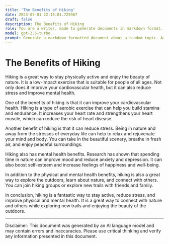 ```yaml
---
title: 'The Benefits of Hiking'
date: 2023-05-01 22:15:01.725967
draft: false
description: The Benefits of Hiking
role: You are a writer, made to generate documents in markdown format. It is very important that all of the documents you generate are in valid markdown format.
model: gpt-3.5-turbo
prompt: Generate a markdown formatted document about a random topic. At the bottom, include a disclaimer explaining that the document was generated by you. The first line of the document should be the title. Make sure that the entire document is in proper markdown format, using a mix of various tags to make the document visually appealing.
---
```


# The Benefits of Hiking

Hiking is a great way to stay physically active and enjoy the beauty of nature. It is a low-impact exercise that is suitable for people of all ages. Not only does it improve your cardiovascular health, but it can also reduce stress and improve mental health.

One of the benefits of hiking is that it can improve your cardiovascular health. Hiking is a type of aerobic exercise that can help you build stamina and endurance. It increases your heart rate and strengthens your heart muscle, which can reduce the risk of heart disease.

Another benefit of hiking is that it can reduce stress. Being in nature and away from the stresses of everyday life can help to relax and rejuvenate your mind and body. You can take in the beautiful scenery, breathe in fresh air, and enjoy peaceful surroundings.

Hiking also has mental health benefits. Research has shown that spending time in nature can improve mood and reduce anxiety and depression. It can also boost self-esteem and increase feelings of happiness and well-being.

In addition to the physical and mental health benefits, hiking is also a great way to explore the outdoors, learn about nature, and connect with others. You can join hiking groups or explore new trails with friends and family.

In conclusion, hiking is a fantastic way to stay active, reduce stress, and improve physical and mental health. It is a great way to connect with nature and others while exploring new trails and enjoying the beauty of the outdoors.

---

Disclaimer: This document was generated by an AI language model and may contain errors and inaccuracies. Please use critical thinking and verify any information presented in this document.